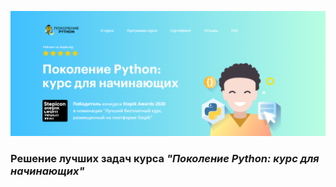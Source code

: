 ![pygen 1](/images/pygen_beginner.png)
### Решение лучших задач курса _"Поколение Python: курс для начинающих"_